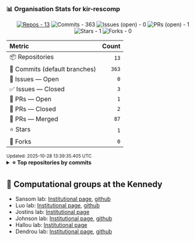 
<!-- ORG-STATS:START -->
### 📊 Organisation Stats for **kir-rescomp**

<p align="center"><a href="https://github.com/kir-rescomp?tab=repositories"><img alt="Repos - 13" src="https://img.shields.io/badge/Repos-13-0a84ff?style=for-the-badge&logo=github" /></a> <img alt="Commits - 363" src="https://img.shields.io/badge/Commits-363-10b981?style=for-the-badge" /> <img alt="Issues (open) - 0" src="https://img.shields.io/badge/Issues%20(open)-0-f59e0b?style=for-the-badge" /> <img alt="PRs (open) - 1" src="https://img.shields.io/badge/PRs%20(open)-1-8b5cf6?style=for-the-badge" /> <img alt="Stars - 1" src="https://img.shields.io/badge/Stars-1-14b8a6?style=for-the-badge&logo=github" /> <img alt="Forks - 0" src="https://img.shields.io/badge/Forks-0-06b6d4?style=for-the-badge&logo=github" /></p>

<div align="center">
<table>
<thead>
<tr>
<th align="left">Metric</th><th align="right">Count</th>
</tr>
</thead>
<tbody>
<tr><td>📦 Repositories</td><td align="right"><code>13</code></td></tr>
<tr><td>🧭 Commits (default branches)</td><td align="right"><code>363</code></td></tr>
<tr><td>🐞 Issues — Open</td><td align="right"><code>0</code></td></tr>
<tr><td>✅ Issues — Closed</td><td align="right"><code>3</code></td></tr>
<tr><td>🔁 PRs — Open</td><td align="right"><code>1</code></td></tr>
<tr><td>🧹 PRs — Closed</td><td align="right"><code>2</code></td></tr>
<tr><td>🎉 PRs — Merged</td><td align="right"><code>87</code></td></tr>
<tr><td>⭐ Stars</td><td align="right"><code>1</code></td></tr>
<tr><td>🍴 Forks</td><td align="right"><code>0</code></td></tr>
</tbody>
</table>
</div>
<sub>Updated: 2025-10-28 13:39:35.405 UTC</sub>

<details>
<summary><b>⭐ Top repositories by commits</b></summary>

| Repository | Commits | Open Issues | Open PRs | Stars | Forks |
|---|---:|---:|---:|---:|---:|
| [.github](https://github.com/kir-rescomp/.github) | 108 | 0 | 0 | 0 | 0 |
| [kir-training-home](https://github.com/kir-rescomp/kir-training-home) | 70 | 0 | 0 | 1 | 0 |
| [kir-easybuild](https://github.com/kir-rescomp/kir-easybuild) | 58 | 0 | 0 | 0 | 0 |
| [training-intro-to-apptainer](https://github.com/kir-rescomp/training-intro-to-apptainer) | 26 | 0 | 1 | 0 | 0 |
| [Apptainer-def-files](https://github.com/kir-rescomp/Apptainer-def-files) | 23 | 0 | 0 | 0 | 0 |
| [training-intro-to-linux-cli](https://github.com/kir-rescomp/training-intro-to-linux-cli) | 20 | 0 | 0 | 0 | 0 |
| [mkdocs-material-supplementary](https://github.com/kir-rescomp/mkdocs-material-supplementary) | 18 | 0 | 0 | 0 | 0 |
| [training-intro-to-snakemake](https://github.com/kir-rescomp/training-intro-to-snakemake) | 14 | 0 | 0 | 0 | 0 |
| [slurm_tools](https://github.com/kir-rescomp/slurm_tools) | 9 | 0 | 0 | 0 | 0 |
| 🔒 Private repo | 8 | 0 | 0 | 0 | 0 |
</details>

<!-- ORG-STATS:END -->

## 🧬 Computational groups at the Kennedy

* Sansom lab: [Institutional page](https://www.kennedy.ox.ac.uk/research/research-groups/computational-genomics), [github](https://github.com/sansomlab)
* Luo lab: [Institutional page](https://www.kennedy.ox.ac.uk/research/research-groups/luo-group-statistical-genomics-and-computational-immunology), [github](https://github.com/yang-luo-lab/)
* Jostins lab: [Institutional page](https://www.kennedy.ox.ac.uk/research/research-groups/jostins-group-statistical-genetics-of-immune-variation)
* Johnson lab: [Institutional page](https://www.kennedy.ox.ac.uk/research/research-groups/computational-genomics), [github](https://github.com/OxfordCMS)
* Hallou lab: [Institutional page](https://www.kennedy.ox.ac.uk/team/adrien-hallou)
* Dendrou lab: [Institutional page](https://www.kennedy.ox.ac.uk/research/research-groups/dendrou-group-immune-disease-multiomics), [github](https://github.com/DendrouLab)